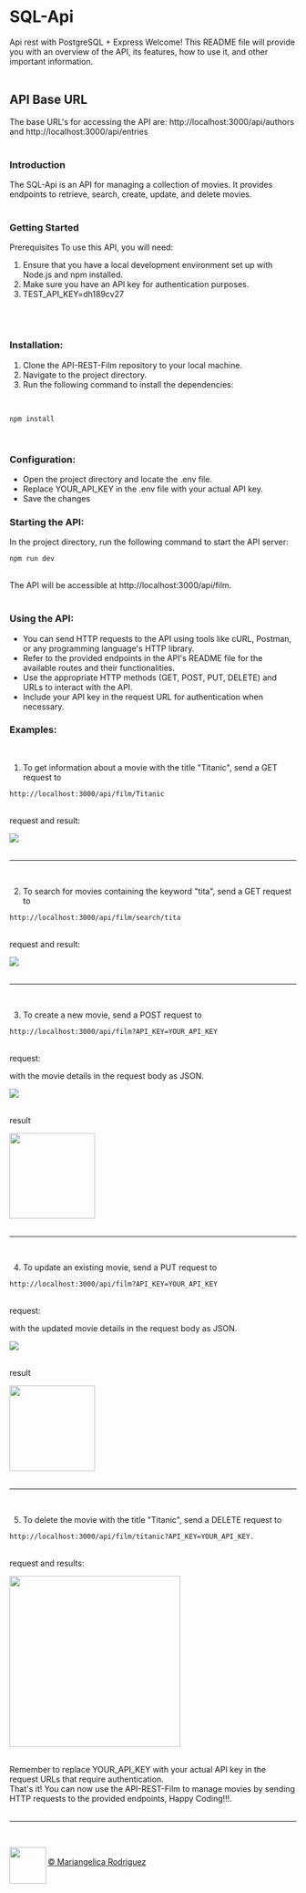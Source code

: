 # SQL-Api
Api rest with PostgreSQL + Express
Welcome! This README file will provide you with an overview of the API, its features, how to use it, and other important information.
<br>
<br>

## API Base URL
The base URL's for accessing the API are: http://localhost:3000/api/authors and http://localhost:3000/api/entries
<br>
<br>

### Introduction

The SQL-Api is an API for managing a collection of movies. It provides endpoints to retrieve, search, create, update, and delete movies.
<br>
<br>
### Getting Started
Prerequisites
To use this API, you will need:

  1. Ensure that you have a local development environment set up with Node.js and npm installed.
  2. Make sure you have an API key for authentication purposes. 
  3. TEST_API_KEY=dh189cv27
<br>
<br>

### Installation:

  1. Clone the API-REST-Film repository to your local machine.
  2. Navigate to the project directory.
  3. Run the following command to install the dependencies:
<br>

```
npm install
```
<br>

### Configuration:

  - Open the project directory and locate the .env file.
  - Replace YOUR_API_KEY in the .env file with your actual API key.
  - Save the changes

### Starting the API:

In the project directory, run the following command to start the API server:
<br>
```
npm run dev
```
<br>
The API will be accessible at http://localhost:3000/api/film.
<br>
<br>

### Using the API:

  - You can send HTTP requests to the API using tools like cURL, Postman, or any programming language's HTTP library.
  - Refer to the provided endpoints in the API's README file for the available routes and their functionalities.
  - Use the appropriate HTTP methods (GET, POST, PUT, DELETE) and URLs to interact with the API.
  - Include your API key in the request URL for authentication when necessary.

### Examples:
<br>

1. To get information about a movie with the title "Titanic", send a GET request to 
  ```
  http://localhost:3000/api/film/Titanic
  ```
<br>
request and result:

<br>

[<img align="center" width="" height="" src="./assets/images/getOneFilmAPI.png">](/README.md)
<br>
<br>
___
<br>

2. To search for movies containing the keyword "tita", send a GET request to 

```
http://localhost:3000/api/film/search/tita
```

<br>
request and result:

<br>

[<img align="center" src="./assets/images/getManyFilmAPI.png">](/README.md)
<br>
<br>
___
<br>

3. To create a new movie, send a POST request to 
```
http://localhost:3000/api/film?API_KEY=YOUR_API_KEY
```

<br>
request:

  with the movie details in the request body as JSON.
<br>

[<img align="center" src="./assets/images/postOneFilmAPI.png">](/README.md)
<br>
<br>

  result
<br>

[<img align="center" height="150" src="./assets/images/respPost.png">](/README.md)
<br>
<br>
___
<br>

4. To update an existing movie, send a PUT request to 
```
http://localhost:3000/api/film?API_KEY=YOUR_API_KEY
```

<br>
request:

  with the updated movie details in the request body as JSON.
<br>

[<img align="center" src="./assets/images/putOneMvie.png">](/README.md)
<br>
<br>

  result
<br>

[<img align="center" height="150" src="./assets/images/respPut.png">](/README.md)
<br>
<br>
___
<br>

5. To delete the movie with the title "Titanic", send a DELETE request to 

```
http://localhost:3000/api/film/titanic?API_KEY=YOUR_API_KEY.
```

<br>
request and results:
<br>

[<img align="center" height="300" src="./assets/images/deleteMovie.png">](/README.md)
<br>
<br>

Remember to replace YOUR_API_KEY with your actual API key in the request URLs that require authentication.
<br>
That's it! You can now use the API-REST-Film to manage movies by sending HTTP requests to the provided endpoints, Happy Coding!!!.
<br>
<br>
___

<br>

[<img align="left" width="64" height="64" src="./assets/images/favicon-2023.png">](https://www.gromarant.com/)
<br>
[&copy; Mariangelica Rodriguez](https://www.linkedin.com/in/mariangelica-rodr%C3%ADguez-p%C3%A9rez/)
